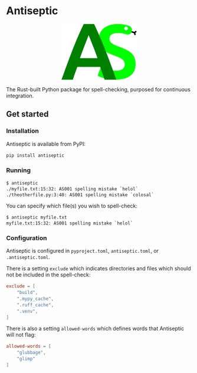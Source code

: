 # Antiseptic

<p align="center">
  <picture align="center">
    <source media="(prefers-color-scheme: dark)" srcset="https://raw.githubusercontent.com/clockback/antiseptic/main/python/antiseptic/assets/logo/logo-dark.svg">
    <source media="(prefers-color-scheme: light)" srcset="https://raw.githubusercontent.com/clockback/antiseptic/main/python/antiseptic/assets/logo/logo-light.svg">
    <img alt="Shows the Antiseptic logo." src="https://raw.githubusercontent.com/clockback/antiseptic/main/python/antiseptic/assets/logo/logo-light.svg">
  </picture>
</p>

The Rust-built Python package for spell-checking, purposed for continuous integration.

## Get started

### Installation

Antiseptic is available from PyPI:

```shell
pip install antiseptic
```

### Running

```console
$ antiseptic
./myfile.txt:15:32: AS001 spelling mistake `helol`
./theotherfile.py:3:40: AS001 spelling mistake `colosal`
```

You can specify which file(s) you wish to spell-check:

```console
$ antiseptic myfile.txt
myfile.txt:15:32: AS001 spelling mistake `helol`
```

### Configuration

Antiseptic is configured in `pyproject.toml`, `antiseptic.toml`, or `.antiseptic.toml`.

There is a setting `exclude` which indicates directories and files which should not be included in the spell-check:

```toml
exclude = [
    "build",
    ".mypy_cache",
    ".ruff_cache",
    ".venv",
]
```

There is also a setting `allowed-words` which defines words that Antiseptic will not flag:

```toml
allowed-words = [
    "glubbage",
    "glimp"
]
```
